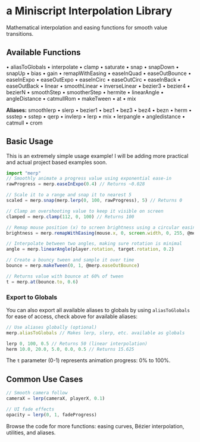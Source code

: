 # a Miniscript Interpolation Library

Mathematical interpolation and easing functions for smooth value transitions.

## Available Functions
• aliasToGlobals
• interpolate 
• clamp • saturate • snap • snapDown • snapUp • bias • gain
• remapWithEasing • easeInQuad • easeOutBounce • easeInExpo • easeOutExpo • easeInCirc • easeOutCirc • easeInBack • easeOutBack
• linear • smoothLinear • inverseLinear
• bezier3 • bezier4 • bezierN • smoothStep • smootherStep • hermite
• linearAngle • angleDistance
• catmullRom
• makeTween • at • mix 

**Aliases:** smoothlerp • slerp • bezier1 • bez1 • bez3 • bez4 • bezn • herm • ssstep • sstep • qerp • invlerp • lerp • mix • lerpangle • angledistance • catmull • crom

## Basic Usage
This is an extremely simple usage example! I will be adding more practical and actual project based examples soon.
```javascript
import "merp"
// Smoothly animate a progress value using exponential ease-in
rawProgress = merp.easeInExpo(0.4) // Returns ~0.028

// Scale it to a range and snap it to nearest 5
scaled = merp.snap(merp.lerp(0, 100, rawProgress), 5) // Returns 0

// Clamp an overshooting value to keep it visible on screen
clamped = merp.clamp(112, 0, 100) // Returns 100

// Remap mouse position (x) to screen brightness using a circular easing out, notice how we are trying to prevent function calls with @
brightness = merp.remapWithEasing(mouse.x, 0, screen.width, 0, 255, @merp.easeOutCirc)

// Interpolate between two angles, making sure rotation is minimal
angle = merp.linearAngle(player.rotation, target.rotation, 0.2)

// Create a bouncy tween and sample it over time
bounce = merp.makeTween(0, 1, @merp.easeOutBounce)

// Returns value with bounce at 60% of tween
t = merp.at(bounce.to, 0.6)
```

### Export to Globals
You can also export all available aliases to globals by using `aliasToGlobals` for ease of access, check above for available aliases:
```javascript
// Use aliases globally (optional)
merp.aliasToGlobals // Makes lerp, slerp, etc. available as globals

lerp 0, 100, 0.5 // Returns 50 (linear interpolation)
herm 10.0, 20.0, 5.0, 0.0, 0.5 // Returns 15.625
```

The `t` parameter (0-1) represents animation progress: 0% to 100%.

## Common Use Cases
```javascript
// Smooth camera follow
cameraX = lerp(cameraX, playerX, 0.1)

// UI fade effects  
opacity = lerp(0, 1, fadeProgress)
```

Browse the code for more functions: easing curves, Bézier interpolation, utilities, and aliases.
